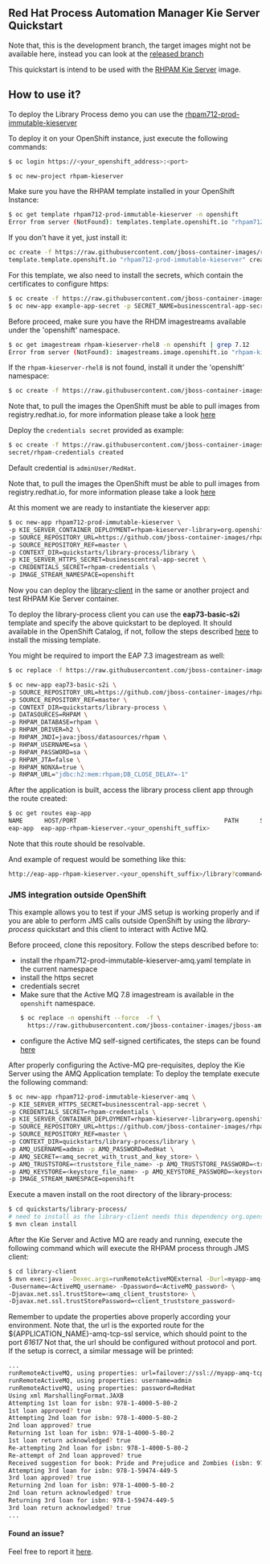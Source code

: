 ## Red Hat Process Automation Manager Kie Server Quickstart

Note that, this is the development branch, the target images might not be available here, instead you can look at the [released branch](https://github.com/jboss-container-images/rhpam-7-openshift-image/tree/7.12.x/quickstarts/library-process)

This quickstart is intend to be used with the [RHPAM Kie Server](https://github.com/jboss-container-images/rhpam-7-openshift-image/tree/master/kieserver) image.

## How to use it?

To deploy the Library Process demo you can use the [rhpam712-prod-immutable-kieserver](https://github.com/jboss-container-images/rhpam-7-openshift-image/blob/master/templates/rhpam712-prod-immutable-kieserver.yaml)

To deploy it on your OpenShift instance, just execute the following commands:

```bash
$ oc login https://<your_openshift_address>:<port>
```

```bash
$ oc new-project rhpam-kieserver
```

Make sure you have the RHPAM template installed in your OpenShift Instance:
```bash
$ oc get template rhpam712-prod-immutable-kieserver -n openshift
Error from server (NotFound): templates.template.openshift.io "rhpam712-prod-immutable-kieserver" not found
```

If you don't have it yet, just install it:

```bash
oc create -f https://raw.githubusercontent.com/jboss-container-images/rhpam-7-openshift-image/master/templates/rhpam712-prod-immutable-kieserver.yaml -n openshift
template.template.openshift.io "rhpam712-prod-immutable-kieserver" created
```

For this template, we also need to install the secrets, which contain the certificates to configure https:
```bash
$ oc create -f https://raw.githubusercontent.com/jboss-container-images/rhpam-7-openshift-image/master/example-app-secret-template.yaml
$ oc new-app example-app-secret -p SECRET_NAME=businesscentral-app-secret
```

Before proceed, make sure you have the RHDM imagestreams available under the 'openshift' namespace.

```bash
$ oc get imagestream rhpam-kieserver-rhel8 -n openshift | grep 7.12
Error from server (NotFound): imagestreams.image.openshift.io "rhpam-kieserver-rhel8" not found
```

 If the `rhpam-kieserver-rhel8` is not found, install it under the 'openshift' namespace:
 ```bash
$ oc create -f https://raw.githubusercontent.com/jboss-container-images/rhpam-7-openshift-image/master/rhpam712-image-streams.yaml -n openshift
```

Note that, to pull the images the OpenShift must be able to pull images from registry.redhat.io, for more information
please take a look [here](https://access.redhat.com/RegistryAuthentication)


Deploy the `credentials secret` provided as example:

```bash
$ oc create -f https://raw.githubusercontent.com/jboss-container-images/rhpam-7-openshift-image/master/example-credentials.yaml
secret/rhpam-credentials created
```

Default credential is `adminUser/RedHat`.

Note that, to pull the images the OpenShift must be able to pull images from registry.redhat.io, for more information
please take a look [here](https://access.redhat.com/RegistryAuthentication)

At this moment we are ready to instantiate the kieserver app:

```bash
$ oc new-app rhpam712-prod-immutable-kieserver \
-p KIE_SERVER_CONTAINER_DEPLOYMENT=rhpam-kieserver-library=org.openshift.quickstarts:rhpam-kieserver-library:1.6.0-SNAPSHOT \
-p SOURCE_REPOSITORY_URL=https://github.com/jboss-container-images/rhpam-7-openshift-image.git \
-p SOURCE_REPOSITORY_REF=master \
-p CONTEXT_DIR=quickstarts/library-process/library \
-p KIE_SERVER_HTTPS_SECRET=businesscentral-app-secret \
-p CREDENTIALS_SECRET=rhpam-credentials \
-p IMAGE_STREAM_NAMESPACE=openshift
```

Now you can deploy the [library-client](library-client) in the same or another project and test RHPAM Kie Server container.

To deploy the library-process client you can use the **eap73-basic-s2i** template and specify the above quickstart to be deployed. It should available in the OpenShift Catalog, 
if not, follow the steps described [here](https://github.com/jboss-container-images/jboss-eap-7-openshift-image/blob/eap73/README.adoc) to install the missing template. 

You might be required to import the EAP 7.3 imagestream as well:
```bash
$ oc replace -f https://raw.githubusercontent.com/jboss-container-images/jboss-eap-7-openshift-image/eap73/templates/eap73-image-stream.json -n openshift
```

```bash
$ oc new-app eap73-basic-s2i \
-p SOURCE_REPOSITORY_URL=https://github.com/jboss-container-images/rhpam-7-openshift-image.git \
-p SOURCE_REPOSITORY_REF=master \
-p CONTEXT_DIR=quickstarts/library-process \
-p DATASOURCES=RHPAM \
-p RHPAM_DATABASE=rhpam \
-p RHPAM_DRIVER=h2 \
-p RHPAM_JNDI=java:jboss/datasources/rhpam \
-p RHPAM_USERNAME=sa \
-p RHPAM_PASSWORD=sa \
-p RHPAM_JTA=false \
-p RHPAM_NONXA=true \
-p RHPAM_URL="jdbc:h2:mem:rhpam;DB_CLOSE_DELAY=-1"
```


After the application is built, access the library process client app through the route created:

```bash
$ oc get routes eap-app
NAME      HOST/PORT                                         PATH      SERVICES   PORT      TERMINATION   WILDCARD
eap-app  eap-app-rhpam-kieserver.<your_openshift_suffix>               eap-app    <all>                   None
```

Note that this route should be resolvable.

And example of request would be something like this:

```bash
http://eap-app-rhpam-kieserver.<your_openshift_suffix>/library?command=runRemoteRest&protocol=http&host=myapp-kieserver&port=8080&username=adminUser&password=RedHat
```


### JMS integration outside OpenShift

This example allows you to test if your JMS setup is working properly and if you are able to perform JMS calls outside OpenShift
by using the *library-process* quickstart and this client to interact with Active MQ.

Before proceed, clone this repository.
Follow the steps described before to:
 - install the rhpam712-prod-immutable-kieserver-amq.yaml template in the current namespace
 - install the https secret
 - credentials secret
 - Make sure that the Active MQ 7.8 imagestream is available in the `openshift` namespace. 
   ```bash
   $ oc replace -n openshift --force  -f \
     https://raw.githubusercontent.com/jboss-container-images/jboss-amq-7-broker-openshift-image/78-7.8.0.GA/amq-broker-7-image-streams.yaml
   ```
 - configure the Active MQ self-signed certificates, the steps can be found [here](https://access.redhat.com/documentation/en-us/red_hat_amq/2020.q4/html/deploying_amq_broker_on_openshift/deploying_broker-on-ocp-using-templates_broker-ocp#connecting-external-clients-to-template-based-brokers_broker-ocp)


After properly configuring the Active-MQ pre-requisites, deploy the Kie Server using the AMQ Application template:
To deploy the template execute the following command:

```bash
$ oc new-app rhpam712-prod-immutable-kieserver-amq \
-p KIE_SERVER_HTTPS_SECRET=businesscentral-app-secret \
-p CREDENTIALS_SECRET=rhpam-credentials \
-p KIE_SERVER_CONTAINER_DEPLOYMENT=rhpam-kieserver-library=org.openshift.quickstarts:rhpam-kieserver-library:1.6.0-SNAPSHOT  \
-p SOURCE_REPOSITORY_URL=https://github.com/jboss-container-images/rhpam-7-openshift-image.git \
-p SOURCE_REPOSITORY_REF=master \
-p CONTEXT_DIR=quickstarts/library-process/library \
-p AMQ_USERNAME=admin -p AMQ_PASSWORD=RedHat \
-p AMQ_SECRET=<amq_secret_with_trust_and_key_store> \
-p AMQ_TRUSTSTORE=<truststore_file_name> -p AMQ_TRUSTSTORE_PASSWORD=<truststore_password> \
-p AMQ_KEYSTORE=<keystore_file_name> -p AMQ_KEYSTORE_PASSWORD=<keystore_password> \
-p IMAGE_STREAM_NAMESPACE=openshift
```

Execute a maven install on the root directory of the library-process:
```sh
$ cd quickstarts/library-process/
# need to install as the library-client needs this dependency org.openshift.quickstarts:rhpam-kieserver-library:jar
$ mvn clean install
```

After the Kie Server and Active MQ are ready and running, execute the following command which will execute the RHPAM process
through JMS client:
```bash
$ cd library-client
$ mvn exec:java  -Dexec.args=runRemoteActiveMQExternal -Durl=myapp-amq-tcp-ssl-kieserver.apps.test.cloud \
-Dusername=<ActiveMQ_username> -Dpassword=<ActiveMQ_password> \
-Djavax.net.ssl.trustStore=<amq_client_truststore> \
-Djavax.net.ssl.trustStorePassword=<client_truststore_password>
```

Remember to update the properties above properly according your environment. Note that, the url is the exported route for the
${APPLICATION_NAME}-amq-tcp-ssl service, which should point to the port *61617*
Not that, the url should be configured without protocol and port.
If the setup is correct, a similar message will be printed:

```bash
...
runRemoteActiveMQ, using properties: url=failover://ssl://myapp-amq-tcp-ssl-kieserver.apps.test.cloud:443
runRemoteActiveMQ, using properties: username=admin
runRemoteActiveMQ, using properties: password=RedHat
Using xml MarshallingFormat.JAXB
Attempting 1st loan for isbn: 978-1-4000-5-80-2
1st loan approved? true
Attempting 2nd loan for isbn: 978-1-4000-5-80-2
2nd loan approved? true
Returning 1st loan for isbn: 978-1-4000-5-80-2
1st loan return acknowledged? true
Re-attempting 2nd loan for isbn: 978-1-4000-5-80-2
Re-attempt of 2nd loan approved? true
Received suggestion for book: Pride and Prejudice and Zombies (isbn: 978-1-59474-449-5)
Attempting 3rd loan for isbn: 978-1-59474-449-5
3rd loan approved? true
Returning 2nd loan for isbn: 978-1-4000-5-80-2
2nd loan return acknowledged? true
Returning 3rd loan for isbn: 978-1-59474-449-5
3rd loan return acknowledged? true
...
```

#### Found an issue?
Feel free to report it [here](https://github.com/jboss-container-images/rhpam-7-openshift-image/issues/new).
